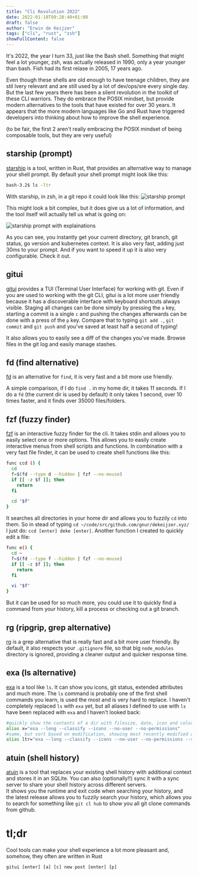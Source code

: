 ```yaml
---
title: "Cli Revolution 2022"
date: 2022-01-18T09:28:40+01:00
draft: false
author: "Erwin de Keijzer"
tags: ["cli", "rust", "zsh"]
showFullContent: false
---
```


It's 2022, the year I turn 33, just like the Bash shell. Something that might feel a lot younger, zsh, was actually released in 1990, only a year younger than bash. Fish had its first relase in 2005, 17 years ago.

Even though these shells are old enough to have teenage children, they are stil lvery relevant and are still used by a lot of dev/ops/sre every single day.  
But the last few years there has been a silent revolution in the toolkit of these CLI warriors. They do embrace the POSIX mindset, but provide modern alternatives to the tools that have existed for over 30 years.
It appears that the more modern languages like Go and Rust have triggered developers into thinking about how to improve the shell experience.

(to be fair, the first 2 aren't really embracing the POSIX mindset of being composable tools, but they are very useful)

## starship (prompt)

[starship](https://starship.rs/) is a tool, written in Rust, that provides an alternative way to manage your shell prompt. By default your shell prompt might look like this:

```bash
bash-3.2$ ls -ltr
```

With starship, in zsh, in a git repo it could look like this:
![starship prompt](/starship-prompt.png)

This might look a bit complex, but it does give us a lot of information, and the tool itself will actually tell us what is going on:

![starship prompt with explainations](/starship-explain.png)

As you can see, you instantly get your current directory, git branch, git status, go version and kubernetes context. It is also very fast, adding just 30ms to your prompt. And if you want to speed it up it is also very configurable. Check it out.

## gitui

[gitui](https://github.com/extrawurst/gitui) provides a TUI (Terminal User Interface) for working with git. Even if you are used to working with the git CLI, gitui is a lot more user friendly because it has a discoverable interface with keyboard shortcuts always visible. Staging all changes can be done simply by pressing the `a` key, starting a commit is a single `c` and pushing the changes afterwards can be done with a press of the `p` key. Compare that to typing `git add .`, `git commit` and `git push` and you've saved at least half a second of typing! 

It also allows you to easily see a diff of the changes you've made. Browse files in the git log and easily manage stashes.

## fd (find alternative)

[fd](https://github.com/sharkdp/fd) is an alternative for `find`, it is very fast and a bit more use friendly.

A simple comparison, if I do `find .` in my home dir, it takes 11 seconds. If I do a `fd` (the current dir is used by default) it only takes 1 second, over 10 times faster, and it finds over 35000 files/folders.

## fzf (fuzzy finder)

[fzf](https://github.com/junegunn/fzf) is an interactive fuzzy finder for the cli. It takes stdin and allows you to easily select one or more options. 
This allows you to easily create interactive menus from shell scripts and functions. In combination with a very fast file finder, it can be used to create shell functions like this:

```bash
func ccd () {
  cd
  f=$(fd --type d --hidden | fzf --no-mouse)
  if [[ -z $f ]]; then
    return
  fi

  cd "$f"
}
```

It searches all directories in your home dir and allows you to fuzzily `cd` into them. So in stead of typing `cd ~/code/src/github.com/gnur/dekeijzer.xyz/` I just do: `ccd [enter] deke [enter]`.
Another function I created to quickly edit a file:

```bash
func e() {
  cd ~
  f=$(fd --type f --hidden | fzf --no-mouse)
  if [[ -z $f ]]; then
    return
  fi

  vi "$f"
}
```

But it can be used for so much more, you could use it to quickly find a command from your history, kill a process or checking out a git branch.

## rg (ripgrip, grep alternative)

[rg](https://github.com/BurntSushi/ripgrep) is a grep alternative that is really fast and a bit more user friendly. By default, it also respects your `.gitignore` file, so that big `node_modules` directory is ignored, providing a cleaner output and quicker response time.


## exa (ls alternative)

[exa](https://the.exa.website/) is a tool like `ls`. It can show you icons, git status, extended attributes and much more. The `ls` command is probably one of the first shell commands you learn, is used the most and is very hard to replace. I haven't completely replaced `ls` with `exa` yet, but all aliases I defined to use with `ls` have been replaced with `exa` and I haven't looked back:

```bash
#quickly show the contents of a dir with filesize, date, icon and color coded
alias x="exa --long --classify --icons --no-user --no-permissions"
#same, but sort based on modification, showing most recently modified at the bottom
alias ltr="exa --long --classify --icons --no-user --no-permissions --sort=modified"
```

## atuin (shell history)

[atuin](https://github.com/ellie/atuin) is a tool that replaces your existing shell history with additional context and stores it in an SQLite. You can also (optionally!!) sync it with a sync server to share your shell history across different servers.  
It shows you the runtime and exit code when searching your history, and the latest release allows you to fuzzily search your history, which allows you to search for something like `git cl hub` to show you all git clone commands from github.


# tl;dr

Cool tools can make your shell experience a lot more pleasant and, somehow,  they often are written in Rust

`gitui [enter] [a] [c] new post [enter] [p]`
